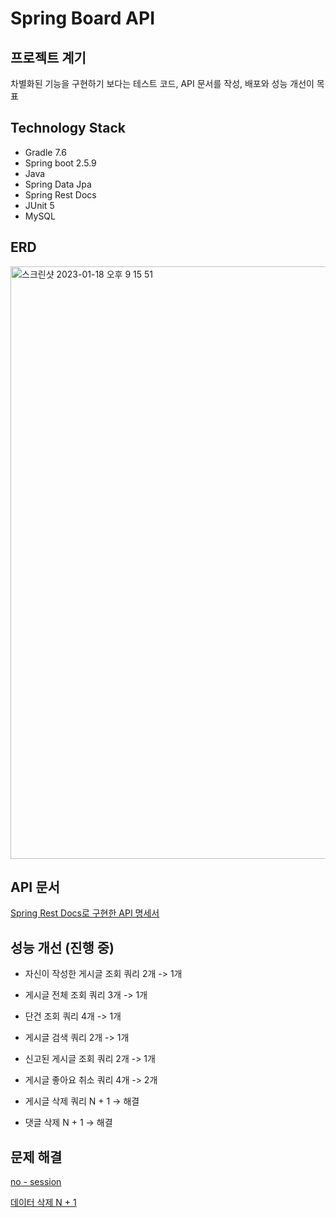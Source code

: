 # Spring Board API

## 프로젝트 계기
차별화된 기능을 구현하기 보다는 테스트 코드, API 문서를 작성, 배포와 성능 개선이 목표

## Technology Stack
* Gradle 7.6
* Spring boot 2.5.9
* Java
* Spring Data Jpa
* Spring Rest Docs
* JUnit 5
* MySQL

## ERD
<img width="948" alt="스크린샷 2023-01-18 오후 9 15 51" src="https://user-images.githubusercontent.com/97818720/213180620-4de803f7-0bf8-49ef-a68a-3a2154e0438b.png">

## API 문서
[Spring Rest Docs로 구현한 API 명세서](http://15.165.82.137:8080/docs/index.html)

## 성능 개선 (진행 중)
* 자신이 작성한 게시글 조회 쿼리 2개 -> 1개

* 게시글 전체 조회 쿼리 3개 -> 1개

* 단건 조회 쿼리 4개 -> 1개

* 게시글 검색 쿼리 2개 -> 1개

* 신고된 게시글 조회 쿼리 2개 -> 1개

* 게시글 좋아요 취소 쿼리 4개 -> 2개

* 게시글 삭제 쿼리 N + 1 -> 해결

* 댓글 삭제 N + 1 -> 해결

## 문제 해결

[no - session](https://hyukk.tistory.com/15)  

[데이터 삭제 N + 1](https://hyukk.tistory.com/16)